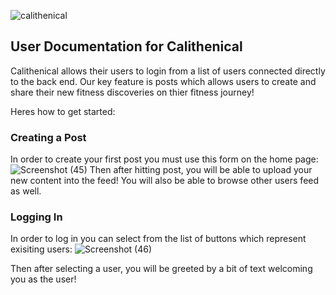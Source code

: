 ![calithenical](https://user-images.githubusercontent.com/79229838/168113409-15347958-362f-469b-a90f-f01a60cedda4.jpg)

## User Documentation for Calithenical
Calithenical allows their users to login from a list of users connected directly to the back end. Our key feature is posts which allows users to create and share their new fitness discoveries on thier fitness journey!

Heres how to get started:

### Creating a Post
In order to create your first post you must use this form on the home page:
![Screenshot (45)](https://user-images.githubusercontent.com/79229838/168187441-8246e7e7-346a-4937-b766-befa8a200899.png)
Then after hitting post, you will be able to upload your new content into the feed!
You will also be able to browse other users feed as well.

### Logging In
In order to log in you can select from the list of buttons which represent exisiting users:
![Screenshot (46)](https://user-images.githubusercontent.com/79229838/168189571-a1491b1c-4ee6-4aa3-86ca-5d7f29f81841.png)

Then after selecting a user, you will be greeted by a bit of text welcoming you as the user!
